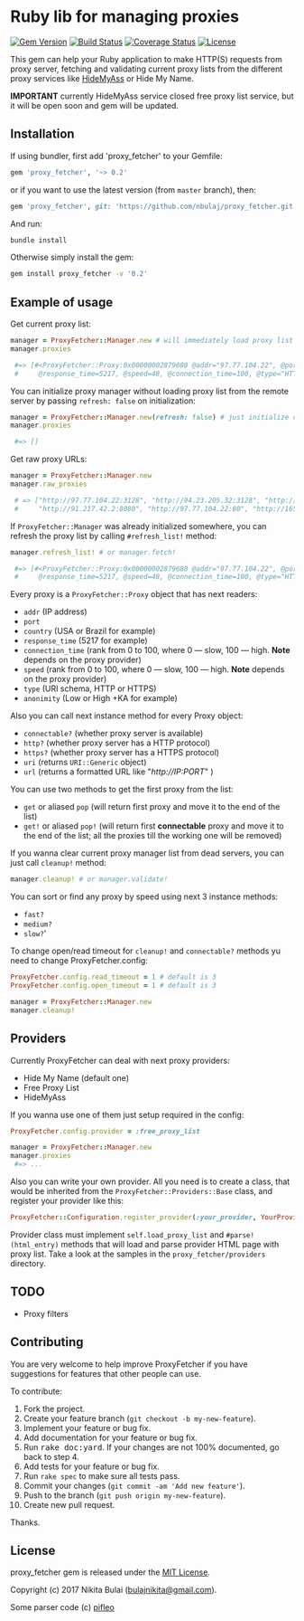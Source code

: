 # Ruby lib for managing proxies
[![Gem Version](https://badge.fury.io/rb/proxy_fetcher.svg)](http://badge.fury.io/rb/proxy_fetcher)
[![Build Status](https://travis-ci.org/nbulaj/proxy_fetcher.svg?branch=master)](https://travis-ci.org/nbulaj/proxy_fetcher)
[![Coverage Status](https://coveralls.io/repos/github/nbulaj/proxy_fetcher/badge.svg)](https://coveralls.io/github/nbulaj/proxy_fetcher)
[![License](http://img.shields.io/badge/license-MIT-brightgreen.svg)](#license)

This gem can help your Ruby application to make HTTP(S) requests from proxy server, fetching and validating
current proxy lists from the different proxy services like [HideMyAss](http://hidemyass.com/) or Hide My Name.

**IMPORTANT** currently HideMyAss service closed free proxy list service, but it will be open soon and gem will be updated.

## Installation

If using bundler, first add 'proxy_fetcher' to your Gemfile:

```ruby
gem 'proxy_fetcher', '~> 0.2'
```

or if you want to use the latest version (from `master` branch), then:

```ruby
gem 'proxy_fetcher', git: 'https://github.com/nbulaj/proxy_fetcher.git'
```

And run:

```sh
bundle install
```

Otherwise simply install the gem:

```sh
gem install proxy_fetcher -v '0.2'
```

## Example of usage

Get current proxy list:

```ruby
manager = ProxyFetcher::Manager.new # will immediately load proxy list from the server
manager.proxies

 #=> [#<ProxyFetcher::Proxy:0x00000002879680 @addr="97.77.104.22", @port=3128, @country="USA", 
 #     @response_time=5217, @speed=48, @connection_time=100, @type="HTTP", @anonymity="High">, ... ]
```

You can initialize proxy manager without loading proxy list from the remote server by passing `refresh: false` on initialization:

```ruby
manager = ProxyFetcher::Manager.new(refresh: false) # just initialize class instance
manager.proxies

 #=> []
```

Get raw proxy URLs:

```ruby
manager = ProxyFetcher::Manager.new
manager.raw_proxies

 # => ["http://97.77.104.22:3128", "http://94.23.205.32:3128", "http://209.79.65.140:8080",
 #     "http://91.217.42.2:8080", "http://97.77.104.22:80", "http://165.234.102.177:8080", ...]
```

If `ProxyFetcher::Manager` was already initialized somewhere, you can refresh the proxy list by calling `#refresh_list!` method:

```ruby
manager.refresh_list! # or manager.fetch!

 #=> [#<ProxyFetcher::Proxy:0x00000002879680 @addr="97.77.104.22", @port=3128, @country="USA", 
 #     @response_time=5217, @speed=48, @connection_time=100, @type="HTTP", @anonymity="High">, ... ]
```

Every proxy is a `ProxyFetcher::Proxy` object that has next readers:

* `addr` (IP address)
* `port`
* `country` (USA or Brazil for example)
* `response_time` (5217 for example)
* `connection_time` (rank from 0 to 100, where 0 — slow, 100 — high. **Note** depends on the proxy provider)
* `speed` (rank from 0 to 100, where 0 — slow, 100 — high. **Note** depends on the proxy provider)
* `type` (URI schema, HTTP or HTTPS)
* `anonimity` (Low or High +KA for example)

Also you can call next instance method for every Proxy object:

* `connectable?` (whether proxy server is available)
* `http?` (whether proxy server has a HTTP protocol)
* `https?` (whether proxy server has a HTTPS protocol)
* `uri` (returns `URI::Generic` object)
* `url` (returns a formatted URL like "_http://IP:PORT_" )

You can use two methods to get the first proxy from the list:

* `get` or aliased `pop` (will return first proxy and move it to the end of the list)
* `get!` or aliased `pop!` (will return first **connectable** proxy and move it to the end of the list; all the proxies till the working one will be removed)

If you wanna clear current proxy manager list from dead servers, you can just call `cleanup!` method:

```ruby
manager.cleanup! # or manager.validate!
```

You can sort or find any proxy by speed using next 3 instance methods:

* `fast?`
* `medium?`
* `slow?`'

To change open/read timeout for `cleanup!` and `connectable?` methods yu need to change ProxyFetcher.config:

```ruby
ProxyFetcher.config.read_timeout = 1 # default is 3
ProxyFetcher.config.open_timeout = 1 # default is 3

manager = ProxyFetcher::Manager.new
manager.cleanup!
```

## Providers

Currently ProxyFetcher can deal with next proxy providers:

* Hide My Name (default one)
* Free Proxy List
* HideMyAss

If you wanna use one of them just setup required in the config:

 
```ruby
ProxyFetcher.config.provider = :free_proxy_list

manager = ProxyFetcher::Manager.new
manager.proxies
 #=> ...
```

Also you can write your own provider. All you need is to create a class, that would be inherited from the
`ProxyFetcher::Providers::Base` class, and register your provider like this:

```ruby
ProxyFetcher::Configuration.register_provider(:your_provider, YourProviderClass)
```

Provider class must implement `self.load_proxy_list` and `#parse!(html_entry)` methods that will load and parse
provider HTML page with proxy list. Take a look at the samples in the `proxy_fetcher/providers` directory.

## TODO

* Proxy filters

## Contributing

You are very welcome to help improve ProxyFetcher if you have suggestions for features that other people can use.

To contribute:

1. Fork the project.
2. Create your feature branch (`git checkout -b my-new-feature`).
3. Implement your feature or bug fix.
4. Add documentation for your feature or bug fix.
5. Run <tt>rake doc:yard</tt>. If your changes are not 100% documented, go back to step 4.
6. Add tests for your feature or bug fix.
7. Run `rake spec` to make sure all tests pass.
8. Commit your changes (`git commit -am 'Add new feature'`).
9. Push to the branch (`git push origin my-new-feature`).
10. Create new pull request.

Thanks.

## License

proxy_fetcher gem is released under the [MIT License](http://www.opensource.org/licenses/MIT).

Copyright (c) 2017 Nikita Bulai (bulajnikita@gmail.com).

Some parser code (c) [pifleo](https://gist.github.com/pifleo/3889803)
